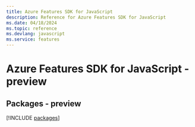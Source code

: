 ```yaml
---
title: Azure Features SDK for JavaScript
description: Reference for Azure Features SDK for JavaScript
ms.date: 04/18/2024
ms.topic: reference
ms.devlang: javascript
ms.service: features
---
```

# Azure Features SDK for JavaScript - preview
## Packages - preview
[!INCLUDE [packages](features-index.md)]